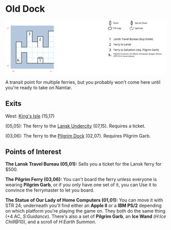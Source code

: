 # Old Dock

![map](old-dock.svg)

A transit point for multiple ferries, but you probably won't come here until you're ready to take on Namtar.

## Exits

West: [King's Isle](dilmun.md) (15,17)

(05,05): The ferry to the [Lansk Undercity](lansk-undercity.md) (07,15). Requires a ticket.

(03,06): The ferry to the [Pilgrim Dock](pilgrim-dock.md) (02,07). Requires Pilgrim Garb.

## Points of Interest

**The Lansk Travel Bureau (05,01):** Sells you a ticket for the Lansk ferry for $500.

**The Pilgrim Ferry (03,06):** You can't board the ferry unless everyone is wearing **Pilgrim Garb**, or if you only have one set of it, you can Use it to convince the ferrymaster to let you board.

**The Statue of Our Lady of Home Computers (01,01):** You can move it with STR 24; underneath you'll find either an **Apple II** or a **IBM PS/2** depending on which platform you're playing the game on. They both do the same thing (+4 AC, *S:Guidance*). There's also a set of **Pilgrim Garb**, an **Ice Wand** (*H:Ice Chill*@10), and a scroll of *H:Earth Summon*.